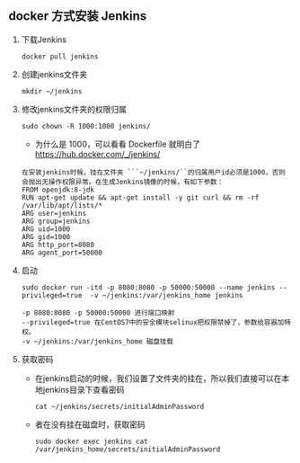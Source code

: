 ## docker 方式安装 Jenkins
1. 下载Jenkins
    ```
    docker pull jenkins
    ```
2. 创建jenkins文件夹
    ```
    mkdir ~/jenkins
    ```
3. 修改jenkins文件夹的权限归属
    ```
    sudo chown -R 1000:1000 jenkins/
    ```
    - 为什么是 1000，可以看看 Dockerfile 就明白了 https://hub.docker.com/_/jenkins/
    ```
    在安装jenkins时候，挂在文件夹 ```~/jenkins/``的归属用户id必须是1000，否则会抛出无操作权限异常。在生成Jenkins镜像的时候，有如下参数：
    FROM openjdk:8-jdk
    RUN apt-get update && apt-get install -y git curl && rm -rf /var/lib/apt/lists/*
    ARG user=jenkins
    ARG group=jenkins
    ARG uid=1000
    ARG gid=1000
    ARG http_port=8080
    ARG agent_port=50000
    ```

4. 启动 
    ```
    sudo docker run -itd -p 8080:8080 -p 50000:50000 --name jenkins --privileged=true  -v ~/jenkins:/var/jenkins_home jenkins
    
    -p 8080:8080 -p 50000:50000 进行端口映射
    --privileged=true 在CentOS7中的安全模块selinux把权限禁掉了，参数给容器加特权。
   -v ~/jenkins:/var/jenkins_home 磁盘挂载
    ```
   
5. 获取密码
   - 在jenkins启动的时候，我们设置了文件夹的挂在，所以我们直接可以在本地jenkins目录下查看密码
       ```
       cat ~/jenkins/secrets/initialAdminPassword
       ```
   - 者在没有挂在磁盘时，获取密码
       ```
       sudo docker exec jenkins cat /var/jenkins_home/secrets/initialAdminPassword
       ```
